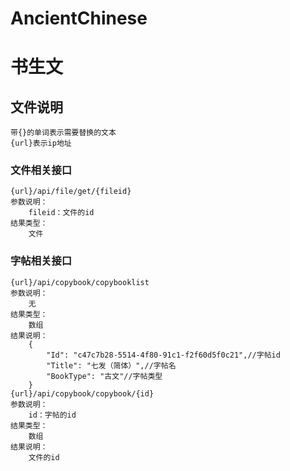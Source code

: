 # AncientChinese
书生文
=====
## 文件说明
    带{}的单词表示需要替换的文本
    {url}表示ip地址
### 文件相关接口
    {url}/api/file/get/{fileid}
    参数说明：
        fileid：文件的id
    结果类型：
        文件
### 字帖相关接口
    {url}/api/copybook/copybooklist
    参数说明：
        无
    结果类型：
        数组
    结果说明：
        {
            "Id": "c47c7b28-5514-4f80-91c1-f2f60d5f0c21",//字帖id
            "Title": "七发（简体）",//字帖名
            "BookType": "古文"//字帖类型
        }
    {url}/api/copybook/copybook/{id}
    参数说明：
        id：字帖的id
    结果类型：
        数组
    结果说明：
        文件的id
